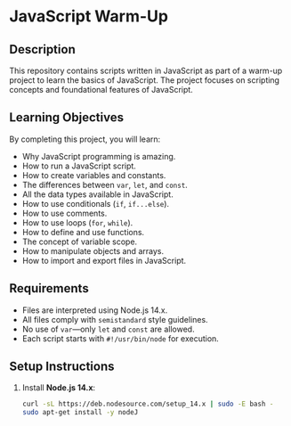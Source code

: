 # JavaScript Warm-Up

## Description
This repository contains scripts written in JavaScript as part of a warm-up project to learn the basics of JavaScript. The project focuses on scripting concepts and foundational features of JavaScript.

## Learning Objectives
By completing this project, you will learn:
- Why JavaScript programming is amazing.
- How to run a JavaScript script.
- How to create variables and constants.
- The differences between `var`, `let`, and `const`.
- All the data types available in JavaScript.
- How to use conditionals (`if`, `if...else`).
- How to use comments.
- How to use loops (`for`, `while`).
- How to define and use functions.
- The concept of variable scope.
- How to manipulate objects and arrays.
- How to import and export files in JavaScript.

## Requirements
- Files are interpreted using Node.js 14.x.
- All files comply with `semistandard` style guidelines.
- No use of `var`—only `let` and `const` are allowed.
- Each script starts with `#!/usr/bin/node` for execution.

## Setup Instructions
1. Install **Node.js 14.x**:
   ```bash
   curl -sL https://deb.nodesource.com/setup_14.x | sudo -E bash -
   sudo apt-get install -y nodeJ
